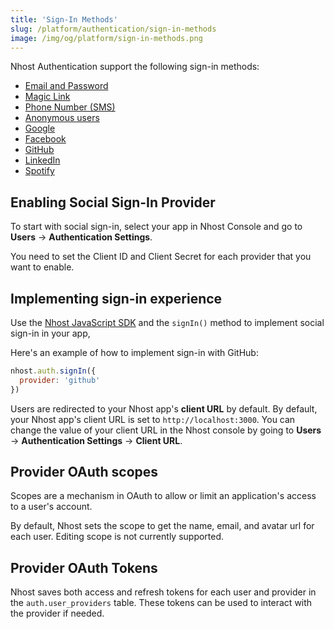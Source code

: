 ```yaml
---
title: 'Sign-In Methods'
slug: /platform/authentication/sign-in-methods
image: /img/og/platform/sign-in-methods.png
---
```


Nhost Authentication support the following sign-in methods:

- [Email and Password](/platform/authentication/sign-in-with-email-and-password)
- [Magic Link](/platform/authentication/sign-in-with-magic-link)
- [Phone Number (SMS)](/platform/authentication/sign-in-with-phone-number-sms)
- [Anonymous users](/platform/authentication/anonymous-users)
- [Google](/platform/authentication/sign-in-with-google)
- [Facebook](/platform/authentication/sign-in-with-facebook)
- [GitHub](/platform/authentication/sign-in-with-github)
- [LinkedIn](/platform/authentication/sign-in-with-linkedin)
- [Spotify](/platform/authentication/sign-in-with-spotify)

## Enabling Social Sign-In Provider

To start with social sign-in, select your app in Nhost Console and go to **Users** → **Authentication Settings**.

You need to set the Client ID and Client Secret for each provider that you want to enable.

## Implementing sign-in experience

Use the [Nhost JavaScript SDK](/reference/javascript) and the `signIn()` method to implement social sign-in in your app,

Here's an example of how to implement sign-in with GitHub:

```js
nhost.auth.signIn({
  provider: 'github'
})
```

Users are redirected to your Nhost app's **client URL** by default. By default, your Nhost app's client URL is set to `http://localhost:3000`. You can change the value of your client URL in the Nhost console by going to **Users** → **Authentication Settings** → **Client URL**.

## Provider OAuth scopes

Scopes are a mechanism in OAuth to allow or limit an application's access to a user's account.

By default, Nhost sets the scope to get the name, email, and avatar url for each user. Editing scope is not currently supported.

## Provider OAuth Tokens

Nhost saves both access and refresh tokens for each user and provider in the `auth.user_providers` table. These tokens can be used to interact with the provider if needed.
